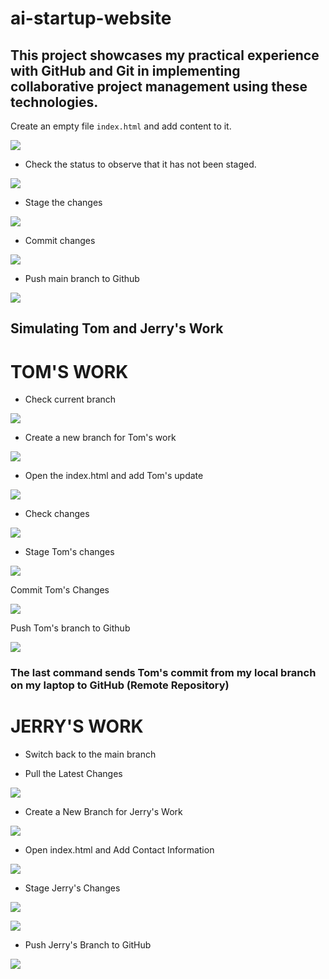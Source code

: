 # ai-startup-website

## This project showcases my practical experience with GitHub and Git in implementing collaborative project management using these technologies.

Create an empty file `index.html` and add content to it.

![](./img/1.indexandcontent.png)

- Check the status to observe that it has not been staged.

![](./img/2.statusindex.png)

- Stage the changes

![](./img/3.gitadd.png)

- Commit changes

![](./img/4.gitcommit.png)

- Push main branch to Github

![](./img/5.gitpushoriginmain.png)

## Simulating Tom and Jerry's Work

# TOM'S WORK

- Check current branch

![](./img/6.checkbranch.png)

- Create a new branch for Tom's work

![](./img/7.tombranch.png)

- Open the index.html and add Tom's update

![](./img/8.tomupdate.png)

- Check changes

![](./img/9.statustomupdate.png)

- Stage Tom's changes

![](./img/10.tomstaged.png)


Commit Tom's Changes

![](./img/11.tomcommit.png)

Push Tom's branch to Github

![](./img/12.gitpushtom.png)

### The last command sends Tom's commit from my local branch on my laptop to GitHub (Remote Repository)

# JERRY'S WORK

- Switch back to the main branch

- Pull the Latest Changes

![](./img/13.gitpullorigin.png)

- Create a New Branch for Jerry's Work

![](./img/14.jerrybranch.png)

- Open index.html and Add Contact Information

![](./img/15.jerrycontactinfo.png)

- Stage Jerry's Changes

![](./img/16.jerryadd.png)

![](./img/17.jerrycommit.png)

- Push Jerry's Branch to GitHub

![](./img/18.gitpushjerrywork.png)








